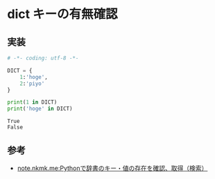 # dict キーの有無確認

## 実装

```python 
# -*- coding: utf-8 -*-

DICT = {
    1:'hoge',
    2:'piyo'
}

print(1 in DICT)
print('hoge' in DICT)
```

```
True
False
```

## 参考

- [note.nkmk.me:Pythonで辞書のキー・値の存在を確認、取得（検索）](https://note.nkmk.me/python-dict-in-values-items/)